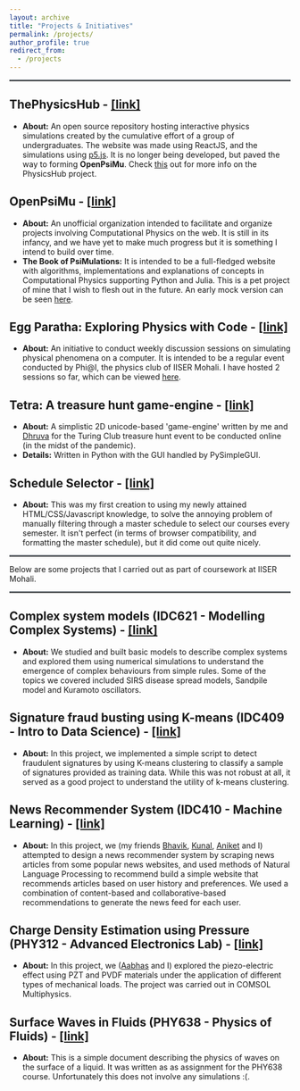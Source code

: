 ```yaml
---
layout: archive
title: "Projects & Initiatives"
permalink: /projects/
author_profile: true
redirect_from:
  - /projects
---
```

<hr style="text-align:left;margin-left:0;border-top:2px solid #6b7278"> 

**ThePhysicsHub** - [[link]](https://physicshub.herokuapp.com/)
-----
* **About:** An open source repository hosting interactive physics simulations created by the cumulative effort of a group of undergraduates. The website was made using ReactJS, and the simulations using [p5.js](https://p5js.org/). It is no longer being developed, but paved the way to forming **OpenPsiMu**. Check [this](/projects/thephysicshub.html) out for more info on the PhysicsHub project.

**OpenPsiMu - [[link]](https://github.com/OpenPsiMu/)**
-----
* **About:** An unofficial organization intended to facilitate and organize projects involving Computational Physics on the web. It is still in its infancy, and we have yet to make much progress but it is something I intend to build over time.
* **The Book of PsiMulations:** It is intended to be a full-fledged website with algorithms, implementations and explanations of concepts in Computational Physics supporting Python and Julia. This is a pet project of mine that I wish to flesh out in the future. An early mock version can be seen [here](https://openpsimu.github.io/The-Book-of-PsiMulations/docs/SolvingODEs/EulerMethod/EulerMethod.html).

**Egg Paratha: Exploring Physics with Code** - [[link]](https://iiserm.github.io/egg-paratha/)
-----
* **About:** An initiative to conduct weekly discussion sessions on simulating physical phenomena on a computer. It is intended to be a regular event conducted by Phi@I, the physics club of IISER Mohali. I have hosted 2 sessions so far, which can be viewed [here](https://www.youtube.com/channel/UCgSU-x37bXpAYmVqgw0UyQA).

**Tetra: A treasure hunt game-engine** - [[link]](https://github.com/DhruvaSambrani/turing-hunt-engine)
-----
* **About:** A simplistic 2D unicode-based 'game-engine' written by me and [Dhruva](https://dhruvasambrani.github.io) for the Turing Club treasure hunt event to be conducted online (in the midst of the pandemic).
* **Details:** Written in Python with the GUI handled by PySimpleGUI. 

**Schedule Selector** - [[link]](https://20akshay00.github.io/schedule-selector/)
-----
* **About:** This was my first creation to using my newly attained HTML/CSS/Javascript knowledge, to solve the annoying problem of manually filtering through a master schedule to select our courses every semester. It isn't perfect (in terms of browser compatibility, and formatting the master schedule), but it did come out quite nicely.

<hr style="text-align:left;margin-left:0;border-top:2px solid #6b7278"> 
Below are some projects that I carried out as part of coursework at IISER Mohali.
<hr style="text-align:left;margin-left:0;border-top:2px solid #6b7278"> 

**Complex system models (IDC621 - Modelling Complex Systems)** - [[link]](github.com/20akshay00/modellingComplexSystems)
-----
* **About:** We studied and built basic models to describe complex systems and explored them using numerical simulations to understand the emergence of complex behaviours from simple rules. Some of the topics we covered included SIRS disease spread models, Sandpile model and Kuramoto oscillators.

**Signature fraud busting using K-means (IDC409 - Intro to Data Science)** - [[link]](https://github.com/20akshay00/IDC409/blob/master/project_2_report.pdf)
-----
* **About:** In this project, we implemented a simple script to detect fraudulent signatures by using K-means clustering to classify a sample of signatures provided as training data. While this was not robust at all, it served as a good project to understand the utility of k-means clustering.

**News Recommender System (IDC410 - Machine Learning)** - [[link]](https://github.com/20akshay00/News-Recommender-System)
-----
* **About:** In this project, we (my friends [Bhavik](https://github.com/bhavikorange), [Kunal](https://github.com/kunal1729verma), [Aniket](https://github.com/aniket-sharma-768) and I) attempted to design a news recommender system by scraping news articles from some popular news websites, and used methods of Natural Language Processing to recommend build a simple website that recommends articles based on user history and preferences. We used a combination of content-based and collaborative-based recommendations to generate the news feed for each user.

**Charge Density Estimation using Pressure (PHY312 - Advanced Electronics Lab)** - [[link]](https://github.com/20akshay00/PHY312-Project)
-----
* **About:** In this project, we ([Aabhas](https://github.com/aabhasgulati) and I) explored the piezo-electric effect using PZT and PVDF materials under the application of different types of mechanical loads. The project was carried out in COMSOL Multiphysics. 

**Surface Waves in Fluids (PHY638 - Physics of Fluids)** - [[link]](https://20akshay00.github.io/PHY638-Assignment-5/)
-----
* **About:** This is a simple document describing the physics of waves on the surface of a liquid. It was written as as assignment for the PHY638 course. Unfortunately this does not involve any simulations :(. 
